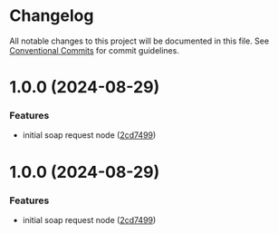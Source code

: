 # Changelog

All notable changes to this project will be documented in this file. See
[Conventional Commits](https://conventionalcommits.org) for commit guidelines.

# 1.0.0 (2024-08-29)


### Features

* initial soap request node ([2cd7499](https://github.com/team-carepay/n8n-nodes-soaprequest/commit/2cd7499e4d2db47442335666b8cb324cd150d0fb))

# 1.0.0 (2024-08-29)


### Features

* initial soap request node ([2cd7499](https://github.com/team-carepay/n8n-nodes-soaprequest/commit/2cd7499e4d2db47442335666b8cb324cd150d0fb))
